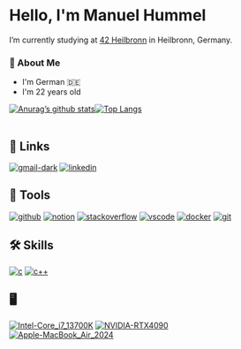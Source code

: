 
# Hello, I'm Manuel Hummel

I’m currently studying at [42 Heilbronn](https://www.42heilbronn.de/) in Heilbronn, Germany.

### 🚀 About Me
  - I'm German 🇩🇪
  - I'm 22 years old



[![Anurag’s github stats](https://github-readme-stats.vercel.app/api?username=mhummel7&show_icons=true&rank_icon=github&theme=dark)](https://github.com/mhummel7)[![Top Langs](https://github-readme-stats.vercel.app/api/top-langs/?username=mhummel7&layout=compact&theme=dark)](https://github.com/mhummel7)
<br>
<br>
## 🔗 Links
[![gmail-dark](https://github.com/user-attachments/assets/54ae9edf-934b-47ea-a007-6649462331f0)](mailto:manuelhummel65@gmail.com)
[![linkedin](https://github.com/user-attachments/assets/48072510-b2e0-4964-b74d-d35e3cf43d91)](https://www.linkedin.com/in/mhummel7)
<br>
## 🔨 Tools
[![github](https://github.com/user-attachments/assets/a181f981-2765-4c95-9b1c-41f13ec47398)](https://github.com/mhummel7)
[![notion](https://github.com/user-attachments/assets/326c1bde-d59a-4cf1-ac94-f8c3d312cd6e)](https://www.notion.so/)
[![stackoverflow](https://github.com/user-attachments/assets/4f3d75c6-4185-4b97-8ae0-8801546dae02)](https://stackoverflow.com/users/28124096/manuel?tab=profile)
[![vscode](https://github.com/user-attachments/assets/d80ac5c7-52b0-4e2f-a400-dd2a386771c8)](https://code.visualstudio.com/)
[![docker](https://github.com/user-attachments/assets/8ec35814-d02b-43d6-8064-e35ec6225583)](https://www.docker.com/)
[![git](https://github.com/user-attachments/assets/7626e43f-91ef-436b-81f6-94a1740f2a13)](https://git-scm.com/)
<br>
## 🛠 Skills
[![c](https://github.com/user-attachments/assets/d55dee39-ea34-4074-b304-ccb768ce3042)](https://en.wikipedia.org/wiki/C_(programming_language))
[![c++](https://github.com/user-attachments/assets/60b32724-8d41-4d7f-8130-59dd12b456fb)](https://en.wikipedia.org/wiki/C%2B%2B)
<br>
## 🖥️
[![Intel-Core_i7_13700K](https://github.com/user-attachments/assets/00039a1f-4e69-41ea-a8d9-827699f26110)](https://www.intel.com/content/www/us/en/products/sku/230500/intel-core-i713700k-processor-30m-cache-up-to-5-40-ghz/specifications.html)
[![NVIDIA-RTX4090](https://github.com/user-attachments/assets/aa4e551a-3531-4294-a2fc-f3c637c37b7c)](https://rog.asus.com/graphics-cards/graphics-cards/rog-strix/rog-strix-rtx4090-o24g-white-model/)
<br>
[![Apple-MacBook_Air_2024](https://github.com/user-attachments/assets/48d63ce7-5501-458a-9f1f-e5077de9e3ce)](https://www.apple.com/macbook-air/)
